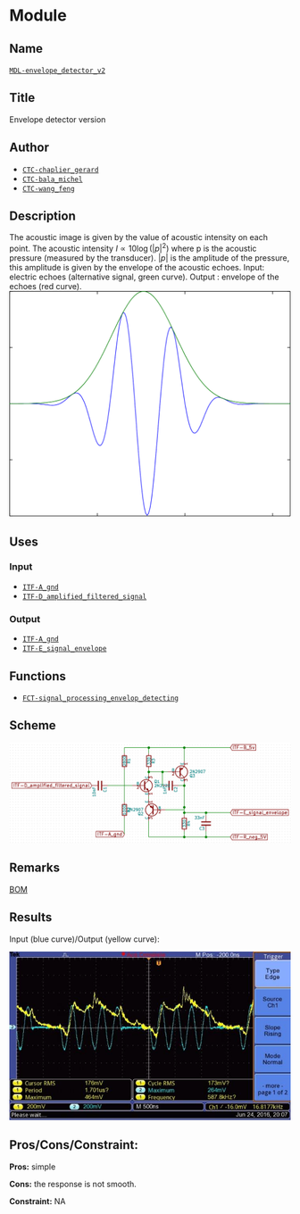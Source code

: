 # Module
<!---![](viewme.png)--->

## Name
[`MDL-envelope_detector_v2`]()

## Title
Envelope detector version 

## Author
* [`CTC-chaplier_gerard`]()
* [`CTC-bala_michel`]()
* [`CTC-wang_feng`]()

## Description
The acoustic image is given by the value of acoustic intensity on each point. The acoustic intensity $I \propto 10 \log \left( \left| p \right|^2\right)$ where p is the acoustic pressure (measured by the transducer). $\left| p \right|$ is the amplitude of the pressure, this amplitude is given by the envelope of the acoustic echoes.
Input: electric echoes (alternative signal, green curve).
Output : envelope of the echoes (red curve).
![](images/pulseb.png)

## Uses
### Input
* [`ITF-A_gnd`]()
* [`ITF-D_amplified_filtered_signal`]()

### Output
* [`ITF-A_gnd`]()
* [`ITF-E_signal_envelope`]()

## Functions
* [`FCT-signal_processing_envelop_detecting`]()

## Scheme
![](images/scheme.png)

## Remarks
[BOM](./src/MDL-envelope_detector_v2.csv)

## Results

Input (blue curve)/Output (yellow curve): 

![](images/result.jpg)

## Pros/Cons/Constraint:

**Pros:** simple

**Cons:** the response is not smooth.

**Constraint:** NA
